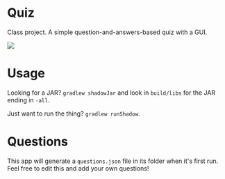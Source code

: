 Quiz
====

Class project. A simple question-and-answers-based quiz with a GUI.

![](http://i.imgur.com/YAH8vWx.png)

Usage
=====

Looking for a JAR? `gradlew shadowJar` and look in `build/libs` for the JAR ending in `-all`.

Just want to run the thing? `gradlew runShadow`.

Questions
=========

This app will generate a `questions.json` file in its folder when it's first run. Feel free to edit
this and add your own questions!
